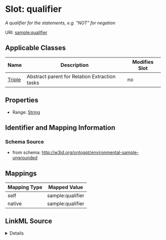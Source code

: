 

# Slot: qualifier


_A qualifier for the statements, e.g. "NOT" for negation_



URI: [sample:qualifier](http://w3id.org/ontogpt/environmental-sample-ungrounded/qualifier)



<!-- no inheritance hierarchy -->





## Applicable Classes

| Name | Description | Modifies Slot |
| --- | --- | --- |
| [Triple](Triple.md) | Abstract parent for Relation Extraction tasks |  no  |







## Properties

* Range: [String](String.md)





## Identifier and Mapping Information







### Schema Source


* from schema: http://w3id.org/ontogpt/environmental-sample-ungrounded




## Mappings

| Mapping Type | Mapped Value |
| ---  | ---  |
| self | sample:qualifier |
| native | sample:qualifier |




## LinkML Source

<details>
```yaml
name: qualifier
description: A qualifier for the statements, e.g. "NOT" for negation
from_schema: http://w3id.org/ontogpt/environmental-sample-ungrounded
rank: 1000
alias: qualifier
owner: Triple
domain_of:
- Triple
range: string

```
</details>
